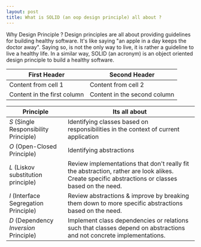 ```yaml
---
layout: post
title: What is SOLID (an oop design principle) all about ?
---
```


Why Design Principle ? Design principles are all about providing guidelines for building healthy software. It's like saying "an apple in a day keeps the doctor away".
Saying so, is not the only way to live, it is rather a guideline to live a healthy life. In a similar way, SOLID (an acronym) is an object oriented design principle to build a healthy
software.  

First Header | Second Header
------------ | -------------
Content from cell 1 | Content from cell 2
Content in the first column | Content in the second column  


Principle|Its all about
---|---
*S* (Single Responsibility Principle)|Identifying classes based on responsibilities in the context of current application
*O* (Open-Closed Principle)|Identifying abstractions
*L* (Liskov substitution principle)|Review implementations that don't really fit the abstraction, rather are look alikes. Create specific abstractions or classes based on the need.
*I* (Interface Segregation Principle)|Review abstractions & improve by breaking them down to more specific abstractions based on the need.
*D* (Dependency *Inversion* Principle)|Implement class dependencies or relations such that classes depend on abstractions and not concrete implementations.
